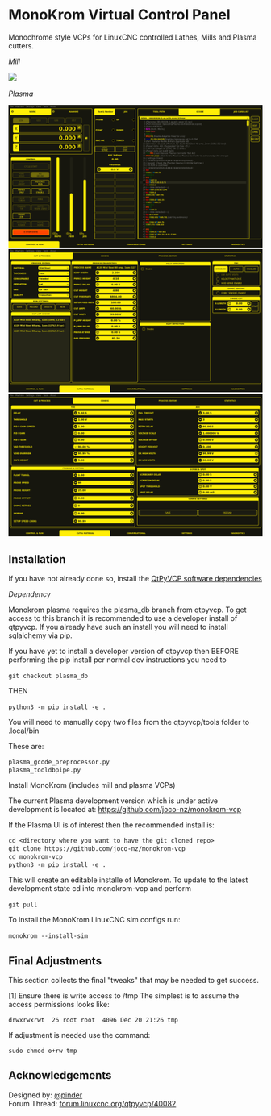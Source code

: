 # MonoKrom Virtual Control Panel

Monochrome style VCPs for LinuxCNC controlled Lathes, Mills and Plasma cutters.

*Mill*

![](docs/images/Web19201.png)


*Plasma*

![](docs/images/plasma/main.png)
![](docs/images/plasma/cut_material.png)
![](docs/images/plasma/cut_material_config.png)



## Installation


If you have not already done so, install the [QtPyVCP software dependencies](http://www.qtpyvcp.com/install/prerequisites.html#software-dependencies)

*Dependency*

Monokrom plasma requires the plasma_db branch from qtpyvcp.  To get access to this branch it is recommended to use a developer install of qtpyvcp. If you already have such an install you will need to install sqlalchemy via pip.

If you have yet to install a developer version of qtpyvcp then BEFORE performing the pip install per normal dev instructions you need to

`git checkout plasma_db`

THEN

`python3 -m pip install -e .`

You will need to manually copy two files from the qtpyvcp/tools folder to .local/bin

These are:
```
plasma_gcode_preprocessor.py
plasma_tooldbpipe.py
```

Install MonoKrom (includes mill and plasma VCPs)

The current Plasma development version which is under active development is located at:
https://github.com/joco-nz/monokrom-vcp

If the Plasma UI is of interest then the recommended install is:

```
cd <directory where you want to have the git cloned repo>
git clone https://github.com/joco-nz/monokrom-vcp
cd monokrom-vcp
python3 -m pip install -e .
```
This will create an editable installe of Monokrom.  To update to the latest development state cd into monokrom-vcp and perform

`git pull`


To install the MonoKrom LinuxCNC sim configs run:

`monokrom --install-sim`


## Final Adjustments
This section collects the final "tweaks" that may be needed to get success.

[1] Ensure there is write access to /tmp
The simplest is to assume the access permissions looks like:
```
drwxrwxrwt  26 root root  4096 Dec 20 21:26 tmp
```

If adjustment is needed use the command:
```
sudo chmod o+rw tmp
```


## Acknowledgements

Designed by: [@pinder](https://forum.linuxcnc.org/cb-profile/pinder)  
Forum Thread: [forum.linuxcnc.org/qtpyvcp/40082](https://forum.linuxcnc.org/qtpyvcp/40082)
